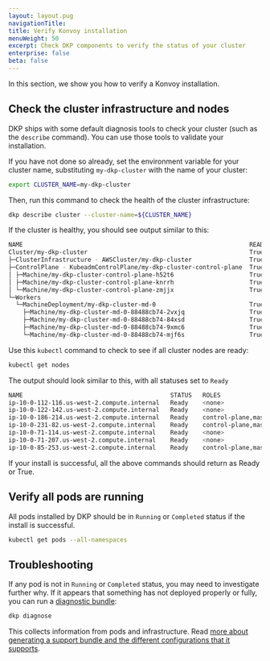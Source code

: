```yaml
---
layout: layout.pug
navigationTitle: 
title: Verify Konvoy installation
menuWeight: 50
excerpt: Check DKP components to verify the status of your cluster
enterprise: false
beta: false
---
```


In this section, we show you how to verify a Konvoy installation.

## Check the cluster infrastructure and nodes

DKP ships with some default diagnosis tools to check your cluster (such as the `describe` command).
You can use those tools to validate your installation.

If you have not done so already, set the environment variable for your cluster name, substituting `my-dkp-cluster` with the name of your cluster:

```bash
export CLUSTER_NAME=my-dkp-cluster
```

Then, run this command to check the health of the cluster infrastructure:

```bash
dkp describe cluster --cluster-name=${CLUSTER_NAME}
```

If the cluster is healthy, you should see output similar to this:

```sh
NAME                                                               READY  SEVERITY  REASON  SINCE  MESSAGE
Cluster/my-dkp-cluster                                             True                     121m          
├─ClusterInfrastructure - AWSCluster/my-dkp-cluster                True                     121m          
├─ControlPlane - KubeadmControlPlane/my-dkp-cluster-control-plane  True                     121m          
│ ├─Machine/my-dkp-cluster-control-plane-h52t6                     True                     121m          
│ ├─Machine/my-dkp-cluster-control-plane-knrrh                     True                     121m          
│ └─Machine/my-dkp-cluster-control-plane-zmjjx                     True                     121m          
└─Workers                                                                                              
  └─MachineDeployment/my-dkp-cluster-md-0                          True                     121m          
    ├─Machine/my-dkp-cluster-md-0-88488cb74-2vxjq                  True                     121m          
    ├─Machine/my-dkp-cluster-md-0-88488cb74-84xsd                  True                     121m          
    ├─Machine/my-dkp-cluster-md-0-88488cb74-9xmc6                  True                     121m          
    └─Machine/my-dkp-cluster-md-0-88488cb74-mjf6s                  True                     121m     
```

Use this `kubectl` command to check to see if all cluster nodes are ready:

```bash
kubectl get nodes
```

The output should look similar to this, with all statuses set to `Ready`

```bash
NAME                                         STATUS   ROLES                  AGE    VERSION
ip-10-0-112-116.us-west-2.compute.internal   Ready    <none>                 135m   v1.21.6
ip-10-0-122-142.us-west-2.compute.internal   Ready    <none>                 135m   v1.21.6
ip-10-0-186-214.us-west-2.compute.internal   Ready    control-plane,master   133m   v1.21.6
ip-10-0-231-82.us-west-2.compute.internal    Ready    control-plane,master   135m   v1.21.6
ip-10-0-71-114.us-west-2.compute.internal    Ready    <none>                 135m   v1.21.6
ip-10-0-71-207.us-west-2.compute.internal    Ready    <none>                 135m   v1.21.6
ip-10-0-85-253.us-west-2.compute.internal    Ready    control-plane,master   137m   v1.21.6
```

If your install is successful, all the above commands should return as Ready or True.

## Verify all pods are running

All pods installed by DKP should be in `Running` or `Completed` status if the install is successful.

```bash
kubectl get pods --all-namespaces
```

## Troubleshooting

If any pod is not in `Running` or `Completed` status, you may need to investigate further why.
If it appears that something has not deployed properly or fully, you can run a [diagnostic bundle][diag-bundle]:

```bash
dkp diagnose
```

This collects information from pods and infrastructure. Read [more about generating a support bundle and the different configurations that it supports][diag-bundle].

[diag-bundle]: ../../troubleshooting/generate-a-support-bundle
